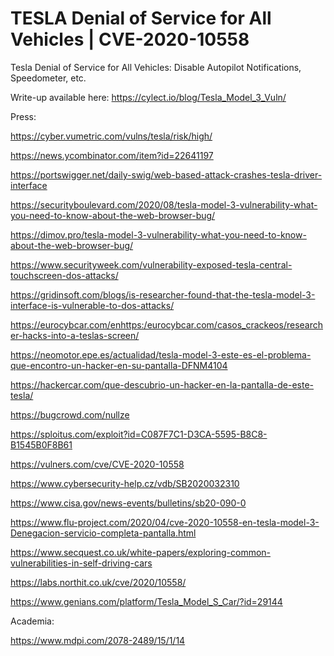 # TESLA Denial of Service for All Vehicles | CVE-2020-10558

Tesla Denial of Service for All Vehicles: Disable Autopilot Notifications, Speedometer, etc.

Write-up available here: https://cylect.io/blog/Tesla_Model_3_Vuln/

Press:

https://cyber.vumetric.com/vulns/tesla/risk/high/

https://news.ycombinator.com/item?id=22641197

https://portswigger.net/daily-swig/web-based-attack-crashes-tesla-driver-interface

https://securityboulevard.com/2020/08/tesla-model-3-vulnerability-what-you-need-to-know-about-the-web-browser-bug/

https://dimov.pro/tesla-model-3-vulnerability-what-you-need-to-know-about-the-web-browser-bug/

https://www.securityweek.com/vulnerability-exposed-tesla-central-touchscreen-dos-attacks/

https://gridinsoft.com/blogs/is-researcher-found-that-the-tesla-model-3-interface-is-vulnerable-to-dos-attacks/

https://eurocybcar.com/enhttps:/eurocybcar.com/casos_crackeos/researcher-hacks-into-a-teslas-screen/

https://neomotor.epe.es/actualidad/tesla-model-3-este-es-el-problema-que-encontro-un-hacker-en-su-pantalla-DFNM4104

https://hackercar.com/que-descubrio-un-hacker-en-la-pantalla-de-este-tesla/

https://bugcrowd.com/nullze

https://sploitus.com/exploit?id=C087F7C1-D3CA-5595-B8C8-B1545B0F8B61

https://vulners.com/cve/CVE-2020-10558

https://www.cybersecurity-help.cz/vdb/SB2020032310

https://www.cisa.gov/news-events/bulletins/sb20-090-0

https://www.flu-project.com/2020/04/cve-2020-10558-en-tesla-model-3-Denegacion-servicio-completa-pantalla.html

https://www.secquest.co.uk/white-papers/exploring-common-vulnerabilities-in-self-driving-cars

https://labs.northit.co.uk/cve/2020/10558/

https://www.genians.com/platform/Tesla_Model_S_Car/?id=29144

Academia:

https://www.mdpi.com/2078-2489/15/1/14
